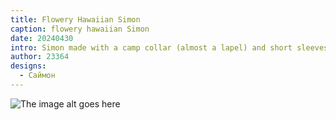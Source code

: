 ```yaml
---
title: Flowery Hawaiian Simon
caption: flowery hawaiian Simon
date: 20240430
intro: Simon made with a camp collar (almost a lapel) and short sleeves. Fabric is 100% cotton.
author: 23364
designs:
  - Саймон
---
```


![The image alt goes here](https://imagedelivery.net/ouSuR9yY1bHt-fuAokSA5Q/showcase-flowery-hawaiian-simon-1/public "The image caption/title goes here")
